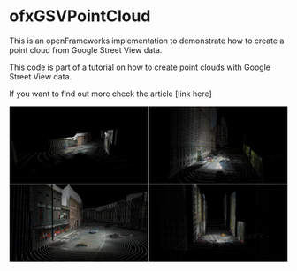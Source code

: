 # ofxGSVPointCloud

This is an openFrameworks implementation to demonstrate how to create a point cloud from Google Street View data.


This code is part of a tutorial on how to create point clouds with Google Street View data.

If you want to find out more check the article [link here] 


![screenshot](/screenshots/one.png?raw=true)
